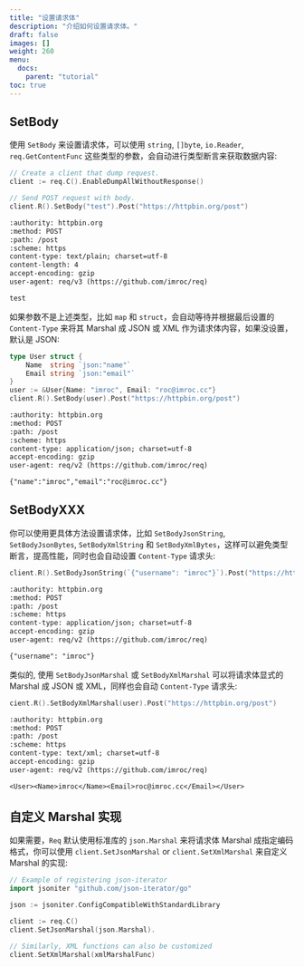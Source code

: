 ```yaml
---
title: "设置请求体"
description: "介绍如何设置请求体。"
draft: false
images: []
weight: 260
menu:
  docs:
    parent: "tutorial"
toc: true
---
```


## SetBody

使用 `SetBody` 来设置请求体，可以使用 `string`, `[]byte`, `io.Reader`, `req.GetContentFunc` 这些类型的参数，会自动进行类型断言来获取数据内容:

```go
// Create a client that dump request.
client := req.C().EnableDumpAllWithoutResponse()

// Send POST request with body.
client.R().SetBody("test").Post("https://httpbin.org/post")
```
```txt
:authority: httpbin.org
:method: POST
:path: /post
:scheme: https
content-type: text/plain; charset=utf-8
content-length: 4
accept-encoding: gzip
user-agent: req/v3 (https://github.com/imroc/req)

test
```

如果参数不是上述类型，比如 `map` 和 `struct`，会自动等待并根据最后设置的 `Content-Type` 来将其 Marshal 成 JSON 或 XML 作为请求体内容，如果没设置，默认是 JSON:

```go
type User struct {
    Name  string `json:"name"`
    Email string `json:"email"`
}
user := &User{Name: "imroc", Email: "roc@imroc.cc"}
client.R().SetBody(user).Post("https://httpbin.org/post")
```

```txt
:authority: httpbin.org
:method: POST
:path: /post
:scheme: https
content-type: application/json; charset=utf-8
accept-encoding: gzip
user-agent: req/v2 (https://github.com/imroc/req)

{"name":"imroc","email":"roc@imroc.cc"}
```

## SetBodyXXX

你可以使用更具体方法设置请求体，比如 `SetBodyJsonString`, `SetBodyJsonBytes`, `SetBodyXmlString` 和 `SetBodyXmlBytes`，这样可以避免类型断言，提高性能，同时也会自动设置 `Content-Type` 请求头:

```go
client.R().SetBodyJsonString(`{"username": "imroc"}`).Post("https://httpbin.org/post")
```

```txt
:authority: httpbin.org
:method: POST
:path: /post
:scheme: https
content-type: application/json; charset=utf-8
accept-encoding: gzip
user-agent: req/v2 (https://github.com/imroc/req)

{"username": "imroc"}
```

类似的, 使用 `SetBodyJsonMarshal` 或 `SetBodyXmlMarshal` 可以将请求体显式的 Marshal 成 JSON 或 XML，同样也会自动 `Content-Type` 请求头:

```go
cient.R().SetBodyXmlMarshal(user).Post("https://httpbin.org/post")
```

```txt
:authority: httpbin.org
:method: POST
:path: /post
:scheme: https
content-type: text/xml; charset=utf-8
accept-encoding: gzip
user-agent: req/v2 (https://github.com/imroc/req)

<User><Name>imroc</Name><Email>roc@imroc.cc</Email></User>
```

## 自定义 Marshal 实现

如果需要，`Req` 默认使用标准库的 `json.Marshal` 来将请求体 Marshal 成指定编码格式，你可以使用 `client.SetJsonMarshal` or `client.SetXmlMarshal` 来自定义 Marshal 的实现:

```go
// Example of registering json-iterator
import jsoniter "github.com/json-iterator/go"

json := jsoniter.ConfigCompatibleWithStandardLibrary

client := req.C()
client.SetJsonMarshal(json.Marshal).

// Similarly, XML functions can also be customized
client.SetXmlMarshal(xmlMarshalFunc)
```
